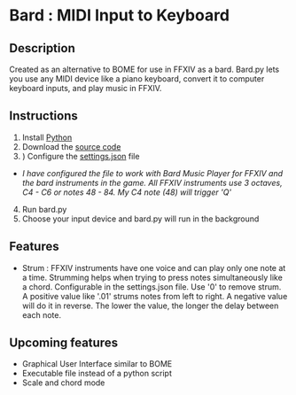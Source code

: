# Bard : MIDI Input to Keyboard


## Description

Created as an alternative to BOME for use in FFXIV as a bard. 
Bard.py lets you use any MIDI device like a piano keyboard, convert it to computer keyboard inputs, and play music in FFXIV.

## Instructions
1) Install <a href="https://www.python.org/downloads/">Python</a>
2) Download the <a href="https://github.com/astamatis/bard/releases/tag/v0.1.0" target="blank_">source code</a>
3) ) Configure the <a href="https://github.com/astamatis/bard/blob/main/settings.json" target="blank_">settings.json</a> file
  - *I have configured the file to work with Bard Music Player for FFXIV and the bard instruments in the game. 
  All FFXIV instruments use 3 octaves, C4 - C6 or notes 48 - 84. My C4 note (48) will trigger 'Q'*
4) Run bard.py
5) Choose your input device and bard.py will run in the background

## Features
- Strum : FFXIV instruments have one voice and can play only one note at a time. Strumming helps when trying to press notes simultaneously like a chord. Configurable in the settings.json file. Use '0' to remove strum. A positive value like '.01' strums notes from left to right. A negative value will do it in reverse. The lower the value, the longer the delay between each note.

## Upcoming features
- Graphical User Interface similar to BOME
- Executable file instead of a python script
- Scale and chord mode
